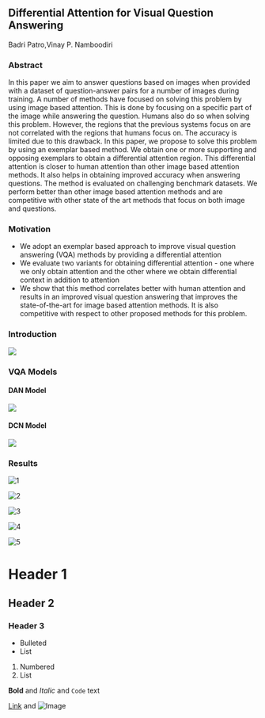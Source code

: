 ## Differential Attention for Visual Question Answering
Badri Patro,Vinay P. Namboodiri
### Abstract
In this paper we aim to answer questions based on images when provided with a dataset of question-answer pairs for a number of images during training. A number of methods have focused on solving this problem by using image based attention. This is done by focusing on a specific part of the image while answering the question. Humans also do so when solving this problem. However, the regions that the previous systems focus on are not correlated with the regions that humans focus on. The accuracy is limited due to this drawback. In this paper, we propose to solve this problem by using an exemplar based method. We obtain one or more supporting and opposing exemplars to obtain a differential attention region. This differential attention is closer to human attention than other image based attention methods. It also helps in obtaining improved accuracy when answering questions. The method is evaluated on challenging benchmark datasets. We perform better than other image based attention methods and are competitive with other state of the art methods that focus on both image and questions.

### Motivation
-   We adopt an exemplar based approach to improve visual question answering (VQA) methods by providing a differential attention
-   We evaluate two variants for obtaining differential attention - one where we only obtain attention and the other where we obtain differential context in addition to attention
-    We show that this method correlates better with human attention and results in an improved visual question answering that improves the state-of-the-art for image based attention methods. It is also competitive with respect to other proposed methods for this problem.

### Introduction

![](images/cvpr_intro.png) 

### **VQA Models**

#### DAN Model 

![](images/cvpr_DAN.png) 

#### DCN Model 

![](images/cvpr_DCN.png) 



### Results
![1](images/vqa_1.png) 

![2](images/DCN_DAN_final_result.png)

![3](images/Att_vis_final.png)

![4](images/DCN_DAN_final_result_1.png)

![5](images/DCN_DAN_final_result_2.png)


# Header 1
## Header 2
### Header 3

- Bulleted
- List

1. Numbered
2. List

**Bold** and _Italic_ and `Code` text

[Link](url) and ![Image](src)
```

